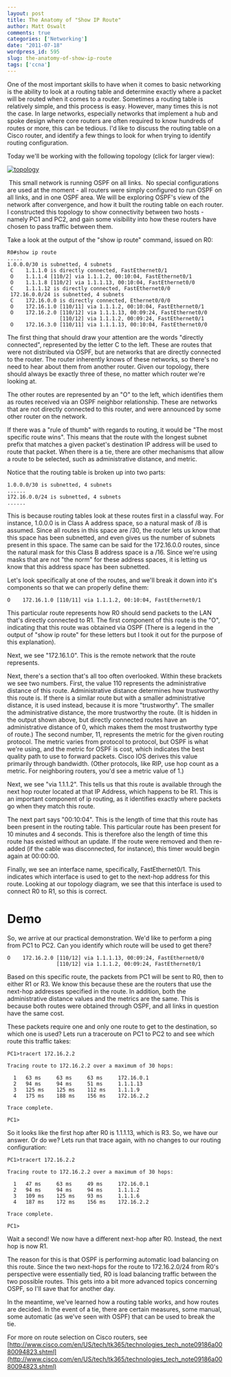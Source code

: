 ```yaml
---
layout: post
title: The Anatomy of "Show IP Route"
author: Matt Oswalt
comments: true
categories: ['Networking']
date: "2011-07-18"
wordpress_id: 595
slug: the-anatomy-of-show-ip-route
tags: ['ccna']
---
```



One of the most important skills to have when it comes to basic networking is the ability to look at a routing table and determine exactly where a packet will be routed when it comes to a router. Sometimes a routing table is relatively simple, and this process is easy. However, many times this is not the case. In large networks, especially networks that implement a hub and spoke design where core routers are often required to know hundreds of routes or more, this can be tedious. I'd like to discuss the routing table on a Cisco router, and identify a few things to look for when trying to identify routing configuration.

Today we'll be working with the following topology (click for larger view):

[![topology](/assets/2011/07/blog-post-topology1-1024x510.png)](/assets/2011/07/blog-post-topology1.png)

 This small network is running OSPF on all links.  No special configurations are used at the moment - all routers were simply configured to run OSPF on all links, and in one OSPF area. We will be exploring OSPF's view of the network after convergence, and how it built the routing table on each router. I constructed this topology to show connectivity between two hosts - namely PC1 and PC2, and gain some visibility into how these routers have chosen to pass traffic between them.

Take a look at the output of the "show ip route" command, issued on R0:
    
    R0#show ip route
    .....
    1.0.0.0/30 is subnetted, 4 subnets
     C    1.1.1.0 is directly connected, FastEthernet0/1
     O    1.1.1.4 [110/2] via 1.1.1.2, 00:10:04, FastEthernet0/1
     O    1.1.1.8 [110/2] via 1.1.1.13, 00:10:04, FastEthernet0/0
     C    1.1.1.12 is directly connected, FastEthernet0/0
     172.16.0.0/24 is subnetted, 4 subnets
     C    172.16.0.0 is directly connected, Ethernet0/0/0
     O    172.16.1.0 [110/11] via 1.1.1.2, 00:10:04, FastEthernet0/1
     O    172.16.2.0 [110/12] via 1.1.1.13, 00:09:24, FastEthernet0/0
                     [110/12] via 1.1.1.2, 00:09:24, FastEthernet0/1
     O    172.16.3.0 [110/11] via 1.1.1.13, 00:10:04, FastEthernet0/0

The first thing that should draw your attention are the words "directly connected", represented by the letter C to the left. These are routes that were not distributed via OSPF, but are networks that are directly connected to the router. The router inherently knows of these networks, so there's no need to hear about them from another router. Given our topology, there should always be exactly three of these, no matter which router we're looking at.

The other routes are represented by an "O" to the left, which identifies them as routes received via an OSPF neighbor relationship. These are networks that are not directly connected to this router, and were announced by some other router on the network.

If there was a "rule of thumb" with regards to routing, it would be "The most specific route wins". This means that the route with the longest subnet prefix that matches a given packet's destination IP address will be used to route that packet. When there is a tie, there are other mechanisms that allow a route to be selected, such as administrative distance, and metric.

Notice that the routing table is broken up into two parts:

    1.0.0.0/30 is subnetted, 4 subnets
    ......
    172.16.0.0/24 is subnetted, 4 subnets
    ......

This is because routing tables look at these routes first in a classful way. For instance, 1.0.0.0 is in Class A address space, so a natural mask of /8 is assumed. Since all routes in this space are /30, the router lets us know that this space has been subnetted, and even gives us the number of subnets present in this space. The same can be said for the 172.16.0.0 routes, since the natural mask for this Class B address space is a /16. Since we're using masks that are not "the norm" for these address spaces, it is letting us know that this address space has been subnetted.

Let's look specifically at one of the routes, and we'll break it down into it's components so that we can properly define them:
    
    O    172.16.1.0 [110/11] via 1.1.1.2, 00:10:04, FastEthernet0/1

This particular route represents how R0 should send packets to the LAN that's directly connected to R1. The first component of this route is the "O", indicating that this route was obtained via OSPF (There is a legend in the output of "show ip route" for these letters but I took it out for the purpose of this explanation).

Next, we see "172.16.1.0". This is the remote network that the route represents.

Next, there's a section that's all too often overlooked. Within these brackets we see two numbers. First, the value 110 represents the administrative distance of this route. Administrative distance determines how trustworthy this route is. If there is a similar route but with a smaller administrative distance, it is used instead, because it is more "trustworthy". The smaller the administrative distance, the more trustworthy the route. (It is hidden in the output shown above, but directly connected routes have an administrative distance of 0, which makes them the most trustworthy type of route.) The second number, 11, represents the metric for the given routing protocol. The metric varies from protocol to protocol, but OSPF is what we're using, and the metric for OSPF is cost, which indicates the best quality path to use to forward packets. Cisco IOS derives this value primarily through bandwidth. (Other protocols, like RIP, use hop count as a metric. For neighboring routers, you'd see a metric value of 1.)

Next, we see "via 1.1.1.2". This tells us that this route is available through the next hop router located at that IP Address, which happens to be R1. This is an important component of ip routing, as it identifies exactly where packets go when they match this route.

The next part says "00:10:04". This is the length of time that this route has been present in the routing table. This particular route has been present for 10 minutes and 4 seconds. This is therefore also the length of time this route has existed without an update. If the route were removed and then re-added (if the cable was disconnected, for instance), this timer would begin again at 00:00:00.

Finally, we see an interface name, specifically, FastEthernet0/1. This indicates which interface is used to get to the next-hop address for this route. Looking at our topology diagram, we see that this interface is used to connect R0 to R1, so this is correct.

# Demo

So, we arrive at our practical demonstration. We'd like to perform a ping from PC1 to PC2. Can you identify which route will be used to get there?

    O    172.16.2.0 [110/12] via 1.1.1.13, 00:09:24, FastEthernet0/0
                    [110/12] via 1.1.1.2, 00:09:24, FastEthernet0/1

Based on this specific route, the packets from PC1 will be sent to R0, then to either R1 or R3. We know this because these are the routers that use the next-hop addresses specified in the route. In addition, both the administrative distance values and the metrics are the same. This is because both routes were obtained through OSPF, and all links in question have the same cost.

These packets require one and only one route to get to the destination, so which one is used? Lets run a traceroute on PC1 to PC2 to and see which route this traffic takes:

    PC1>tracert 172.16.2.2
    
    Tracing route to 172.16.2.2 over a maximum of 30 hops: 
    
      1   63 ms     63 ms     63 ms     172.16.0.1
      2   94 ms     94 ms     51 ms     1.1.1.13
      3   125 ms    125 ms    112 ms    1.1.1.9
      4   175 ms    188 ms    156 ms    172.16.2.2
    
    Trace complete.
    
    PC1>

So it looks like the first hop after R0 is 1.1.1.13, which is R3. So, we have our answer. Or do we? Lets run that trace again, with no changes to our routing configuration:

    PC1>tracert 172.16.2.2
    
    Tracing route to 172.16.2.2 over a maximum of 30 hops: 
    
      1   47 ms     63 ms     49 ms     172.16.0.1
      2   94 ms     94 ms     94 ms     1.1.1.2
      3   109 ms    125 ms    93 ms     1.1.1.6
      4   187 ms    172 ms    156 ms    172.16.2.2
    
    Trace complete.
    
    PC1>

Wait a second! We now have a different next-hop after R0. Instead, the next hop is now R1.

The reason for this is that OSPF is performing automatic load balancing on this route. Since the two next-hops for the route to 172.16.2.0/24 from R0's perspective were essentially tied, R0 is load balancing traffic between the two possible routes. This gets into a bit more advanced topics concerning OSPF, so I'll save that for another day.

In the meantime, we've learned how a routing table works, and how routes are decided. In the event of a tie, there are certain measures, some manual, some automatic (as we've seen with OSPF) that can be used to break the tie.

For more on route selection on Cisco routers, see [http://www.cisco.com/en/US/tech/tk365/technologies_tech_note09186a0080094823.shtml](http://www.cisco.com/en/US/tech/tk365/technologies_tech_note09186a0080094823.shtml)
